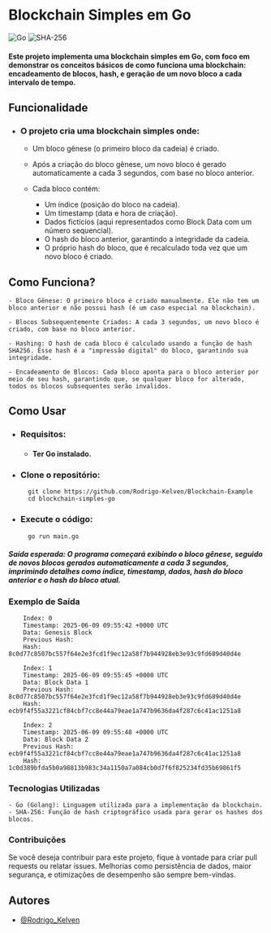 # Blockchain Simples em Go

![Go](https://img.shields.io/badge/go-%2300ADD8.svg?style=for-the-badge&logo=go&logoColor=white) ![SHA-256](https://img.shields.io/badge/SHA--256-4CAF50?style=for-the-badge&logo=security&logoColor=white)




#### Este projeto implementa uma blockchain simples em Go, com foco em demonstrar os conceitos básicos de como funciona uma blockchain: encadeamento de blocos, hash, e geração de um novo bloco a cada intervalo de tempo.

## Funcionalidade

- ### O projeto cria uma blockchain simples onde:

    - Um bloco gênese (o primeiro bloco da cadeia) é criado.

    - Após a criação do bloco gênese, um novo bloco é gerado automaticamente a cada 3 segundos, com base no bloco anterior.

    - Cada bloco contém:

        - Um índice (posição do bloco na cadeia).
        - Um timestamp (data e hora de criação).
        - Dados fictícios (aqui representados como Block Data com um número sequencial).
        - O hash do bloco anterior, garantindo a integridade da cadeia.
        - O próprio hash do bloco, que é recalculado toda vez que um novo bloco é criado.

## Como Funciona?

    - Bloco Gênese: O primeiro bloco é criado manualmente. Ele não tem um bloco anterior e não possui hash (é um caso especial na blockchain).

    - Blocos Subsequentemente Criados: A cada 3 segundos, um novo bloco é criado, com base no bloco anterior.

    - Hashing: O hash de cada bloco é calculado usando a função de hash SHA256. Esse hash é a "impressão digital" do bloco, garantindo sua integridade.

    - Encadeamento de Blocos: Cada bloco aponta para o bloco anterior por meio de seu hash, garantindo que, se qualquer bloco for alterado, todos os blocos subsequentes serão invalidos.

## Como Usar
- ### Requisitos:
  - #### Ter Go instalado.

- ### Clone o repositório:

        git clone https://github.com/Rodrigo-Kelven/Blockchain-Example
        cd blockchain-simples-go

- ### Execute o código:

        go run main.go

##### Saída esperada: O programa começará exibindo o bloco gênese, seguido de novos blocos gerados automaticamente a cada 3 segundos, imprimindo detalhes como índice, timestamp, dados, hash do bloco anterior e o hash do bloco atual.

### Exemplo de Saída

        Index: 0
        Timestamp: 2025-06-09 09:55:42 +0000 UTC
        Data: Genesis Block
        Previous Hash: 
        Hash: 8c0d77c8507bc557f64e2e3fcd1f9ec12a58f7b944928eb3e93c9fd689d40d4e

        Index: 1
        Timestamp: 2025-06-09 09:55:45 +0000 UTC
        Data: Block Data 1
        Previous Hash: 8c0d77c8507bc557f64e2e3fcd1f9ec12a58f7b944928eb3e93c9fd689d40d4e
        Hash: ecb9f4f55a3221cf84cbf7cc8e44a79eae1a747b9636da4f287c6c41ac1251a8

        Index: 2
        Timestamp: 2025-06-09 09:55:48 +0000 UTC
        Data: Block Data 2
        Previous Hash: ecb9f4f55a3221cf84cbf7cc8e44a79eae1a747b9636da4f287c6c41ac1251a8
        Hash: 1c0d389bfda5b0a98813b983c34a1150a7a084cb0d7f6f825234fd35b69861f5

### Tecnologias Utilizadas

    - Go (Golang): Linguagem utilizada para a implementação da blockchain.
    - SHA-256: Função de hash criptográfico usada para gerar os hashes dos blocos.

### Contribuições

Se você deseja contribuir para este projeto, fique à vontade para criar pull requests ou relatar issues. Melhorias como persistência de dados, maior segurança, e otimizações de desempenho são sempre bem-vindas.

## Autores
- [@Rodrigo_Kelven](https://github.com/Rodrigo-Kelven)
